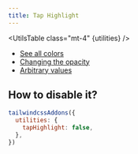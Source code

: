 ```yaml
---
title: Tap Highlight
---
```


<script>
	import UtilsTable from '$lib/UtilsTable.svelte'
	const utilities = {
		'.tap-highlight-transparent': {
			'-webkit-tap-highlight-color': 'transparent',
		},
		'.tap-highlight-white': {
			'-webkit-tap-highlight-color': '#fff',
		},
		'.tap-highlight-black': {
			'-webkit-tap-highlight-color': '#000',
		},
	}
</script>

<UtilsTable class="mt-4" {utilities} />

- <a href="https://tailwindcss.com/docs/customizing-colors" target="_blank" rel="noreferrer">See all colors</a>
- <a href="https://tailwindcss.com/docs/background-color#changing-the-opacity" target="_blank" rel="noreferrer">Changing the opacity</a>
- <a href="https://tailwindcss.com/docs/background-color#arbitrary-values" target="_blank" rel="noreferrer">Arbitrary values</a>

## How to disable it?

```js
tailwindcssAddons({
  utilities: {
    tapHighlight: false,
  },
})
```
